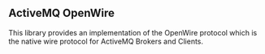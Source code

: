 ActiveMQ OpenWire
------------------------------
This library provides an implementation of the OpenWire protocol which is the native wire protocol for ActiveMQ Brokers and Clients.
